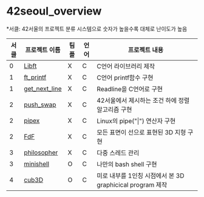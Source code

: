 # 42seoul_overview

*서클: 42서울의 프로젝트 분류 시스템으로 숫자가 높을수록 대체로 난이도가 높음

|서클|프로젝트 이름|팀플|언어|프로젝트 내용|
|---|---|---|---|---|
|0|[Libft](https://github.com/akth101/42seoul_libft)|X|C|C언어 라이브러리 제작|
|1|[ft_printf](https://github.com/akth101/42seoul_ft_printf)|X|C|C언어 printf함수 구현|
|1|[get_next_line](https://github.com/akth101/42seoul_get_next_line)|X|C|Readline을 C언어로 구현|
|2|[push_swap](https://github.com/akth101/42seoul_push_swap)|X|C|42서울에서 제시하는 조건 하에 정렬 알고리즘 구현|
|2|[pipex](https://github.com/akth101/42seoul_pipex)|X|C|Linux의 pipe("\|") 연산자 구현|
|2|[FdF](https://github.com/akth101/42seoul_FdF)|X|C|모든 표면이 선으로 표현된 3D 지형 구현|
|3|[philosopher](https://github.com/akth101/42seoul_philosopher)|X|C|다중 스레드 관리|
|3|[minishell](https://github.com/akth101/42seoul_minishell)|O|C|나만의 bash shell 구현|
|4|[cub3D](https://github.com/akth101/42seoul_cub3D)|O|C|미로 내부를 1인칭 시점에서 본 3D graphicical program 제작|
